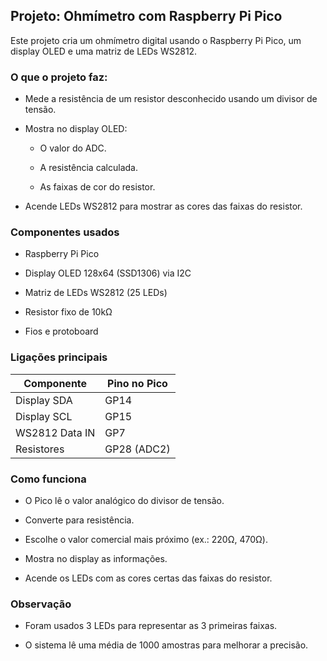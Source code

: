## Projeto: Ohmímetro com Raspberry Pi Pico

Este projeto cria um ohmímetro digital usando o Raspberry Pi Pico, um display OLED e uma matriz de LEDs WS2812.

### O que o projeto faz:

- Mede a resistência de um resistor desconhecido usando um divisor de tensão.

- Mostra no display OLED:

    - O valor do ADC.

    - A resistência calculada.

    - As faixas de cor do resistor.

- Acende LEDs WS2812 para mostrar as cores das faixas do resistor.

### Componentes usados

- Raspberry Pi Pico

- Display OLED 128x64 (SSD1306) via I2C

- Matriz de LEDs WS2812 (25 LEDs)

- Resistor fixo de 10kΩ

- Fios e protoboard

### Ligações principais

| Componente | Pino no Pico |
|------------|--------------|
| Display SDA |	GP14 |
| Display SCL |	GP15 |
| WS2812 Data IN |	GP7 |
| Resistores |	GP28 (ADC2) |

### Como funciona

- O Pico lê o valor analógico do divisor de tensão.

- Converte para resistência.

- Escolhe o valor comercial mais próximo (ex.: 220Ω, 470Ω).

- Mostra no display as informações.

- Acende os LEDs com as cores certas das faixas do resistor.

### Observação

- Foram usados 3 LEDs para representar as 3 primeiras faixas.

- O sistema lê uma média de 1000 amostras para melhorar a precisão.